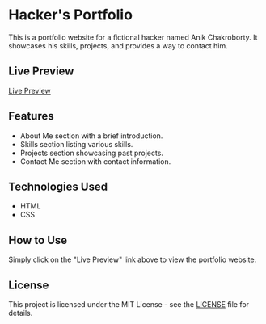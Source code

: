 # Hacker's Portfolio

This is a portfolio website for a fictional hacker named Anik Chakroborty. It showcases his skills, projects, and provides a way to contact him.

## Live Preview

[Live Preview](https://kawsarahmad43.github.io/Hacker-Portfolio/)

## Features

- About Me section with a brief introduction.
- Skills section listing various skills.
- Projects section showcasing past projects.
- Contact Me section with contact information.

## Technologies Used

- HTML
- CSS

## How to Use

Simply click on the "Live Preview" link above to view the portfolio website.

## License

This project is licensed under the MIT License - see the [LICENSE](LICENSE) file for details.
